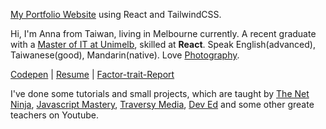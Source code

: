 [My Portfolio Website](https://anna-portfolio-site.vercel.app/) using React and TailwindCSS.

Hi, I'm Anna from Taiwan, living in Melbourne currently. A recent graduate with a [Master of IT at Unimelb](/Document.pdf), skilled at **React**. Speak English(advanced), Taiwanese(good), Mandarin(native). Love [Photography](https://lightroom.app.link/FtABlusKbsb).

[Codepen](https://codepen.io/anna625) | [Resume](/anna-resume-doc.pdf) | [Factor-trait-Report](/factor-trait-report_hanfang-cheng.pdf)

I've done some tutorials and small projects, which are taught by [The Net Ninja](https://www.youtube.com/c/TheNetNinja), [Javascript Mastery](https://www.youtube.com/c/JavaScriptMastery), [Traversy Media](https://www.youtube.com/c/TraversyMedia), [Dev Ed](https://www.youtube.com/c/DevEd) and some other greate teachers on Youtube.
